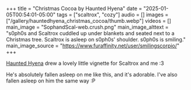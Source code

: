 +++
title = "Christmas Cocoa by Haunted Hyena"
date = "2025-01-05T00:54:01-05:00"
tags = ["scaltrox", "cozy"]
audio = []
images = ["/gallery/hauntedhyena_christmas_cocoa/thumb.webp"]
videos = []
main_image = "SophandScal-web.crush.png"
main_image_alttext = "s0ph0s and Scaltrox cuddled up under blankets and seated next to a Christmas tree. Scaltrox is asleep on s0ph0s' shoulder.  s0ph0s is smiling."
main_image_source = "https://www.furaffinity.net/user/smilingscorpio/"
+++

[Haunted Hyena](https://www.furaffinity.net/user/smilingscorpio/) drew a lovely little vignette for Scaltrox and me :3<!--more-->

He's absolutely fallen asleep on me like this, and it's adorable.  I've also fallen asleep on him the same way :P

